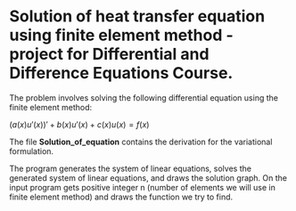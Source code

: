 # Solution of heat transfer equation using finite element method - project for Differential and Difference Equations Course.

The problem involves solving the following differential equation using the finite element method:

$(a(x)u'(x))'+b(x)u'(x)+c(x)u(x)=f(x)$

The file **Solution_of_equation** contains the derivation for the variational formulation.

The program generates the system of linear equations, solves the generated system of linear equations, and draws the solution graph. On the input program gets positive integer n (number of elements we will use in finite element method) and draws the function we try to find.


